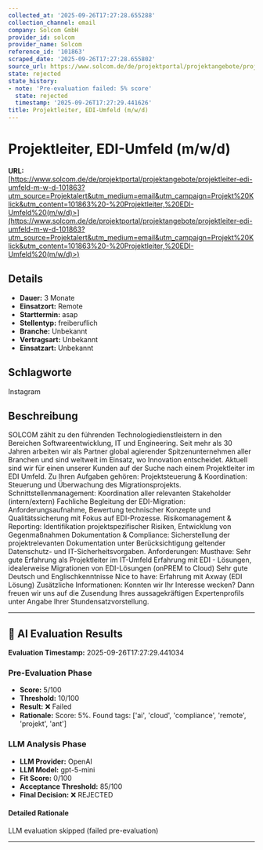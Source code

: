 ```yaml
---
collected_at: '2025-09-26T17:27:28.655288'
collection_channel: email
company: Solcom GmbH
provider_id: solcom
provider_name: Solcom
reference_id: '101863'
scraped_date: '2025-09-26T17:27:28.655802'
source_url: https://www.solcom.de/de/projektportal/projektangebote/projektleiter-edi-umfeld-m-w-d-101863?utm_source=Projektalert&utm_medium=email&utm_campaign=Projekt%20Klick&utm_content=101863%20-%20Projektleiter,%20EDI-Umfeld%20(m/w/d)>
state: rejected
state_history:
- note: 'Pre-evaluation failed: 5% score'
  state: rejected
  timestamp: '2025-09-26T17:27:29.441626'
title: Projektleiter, EDI-Umfeld (m/w/d)
---
```




# Projektleiter, EDI-Umfeld (m/w/d)
**URL:** [https://www.solcom.de/de/projektportal/projektangebote/projektleiter-edi-umfeld-m-w-d-101863?utm_source=Projektalert&utm_medium=email&utm_campaign=Projekt%20Klick&utm_content=101863%20-%20Projektleiter,%20EDI-Umfeld%20(m/w/d)>](https://www.solcom.de/de/projektportal/projektangebote/projektleiter-edi-umfeld-m-w-d-101863?utm_source=Projektalert&utm_medium=email&utm_campaign=Projekt%20Klick&utm_content=101863%20-%20Projektleiter,%20EDI-Umfeld%20(m/w/d)>)
## Details
- **Dauer:** 3 Monate
- **Einsatzort:** Remote
- **Starttermin:** asap
- **Stellentyp:** freiberuflich
- **Branche:** Unbekannt
- **Vertragsart:** Unbekannt
- **Einsatzart:** Unbekannt

## Schlagworte
Instagram

## Beschreibung
SOLCOM zählt zu den führenden Technologiedienstleistern in den Bereichen Softwareentwicklung, IT und Engineering. Seit mehr als 30 Jahren arbeiten wir als Partner global agierender Spitzenunternehmen aller Branchen und sind weltweit im Einsatz, wo Innovation entscheidet.
Aktuell sind wir für einen unserer Kunden auf der Suche nach einem Projektleiter im EDI Umfeld.
Zu Ihren Aufgaben gehören:
Projektsteuerung & Koordination:
Steuerung und Überwachung des Migrationsprojekts.
Schnittstellenmanagement:
Koordination aller relevanten Stakeholder (intern/extern)
Fachliche Begleitung der EDI-Migration:
Anforderungsaufnahme, Bewertung technischer Konzepte und Qualitätssicherung mit Fokus auf EDI-Prozesse.
Risikomanagement & Reporting:
Identifikation projektspezifischer Risiken, Entwicklung von Gegenmaßnahmen
Dokumentation & Compliance:
Sicherstellung der projektrelevanten Dokumentation unter Berücksichtigung geltender Datenschutz- und IT-Sicherheitsvorgaben.
Anforderungen:
Musthave:
Sehr gute Erfahrung als Projektleiter im IT-Umfeld
Erfahrung mit EDI - Lösungen, idealerweise Migrationen von EDI-Lösungen (onPREM to Cloud)
Sehr gute Deutsch und Englischkenntnisse
Nice to have:
Erfahrung mit Axway (EDI Lösung)
Zusätzliche Informationen:
Konnten wir Ihr Interesse wecken? Dann freuen wir uns auf die Zusendung Ihres aussagekräftigen Expertenprofils unter Angabe Ihrer Stundensatzvorstellung.

---

## 🤖 AI Evaluation Results

**Evaluation Timestamp:** 2025-09-26T17:27:29.441034

### Pre-Evaluation Phase
- **Score:** 5/100
- **Threshold:** 10/100
- **Result:** ❌ Failed
- **Rationale:** Score: 5%. Found tags: ['ai', 'cloud', 'compliance', 'remote', 'projekt', 'ant']

### LLM Analysis Phase
- **LLM Provider:** OpenAI
- **LLM Model:** gpt-5-mini
- **Fit Score:** 0/100
- **Acceptance Threshold:** 85/100
- **Final Decision:** ❌ REJECTED

#### Detailed Rationale
LLM evaluation skipped (failed pre-evaluation)

---
